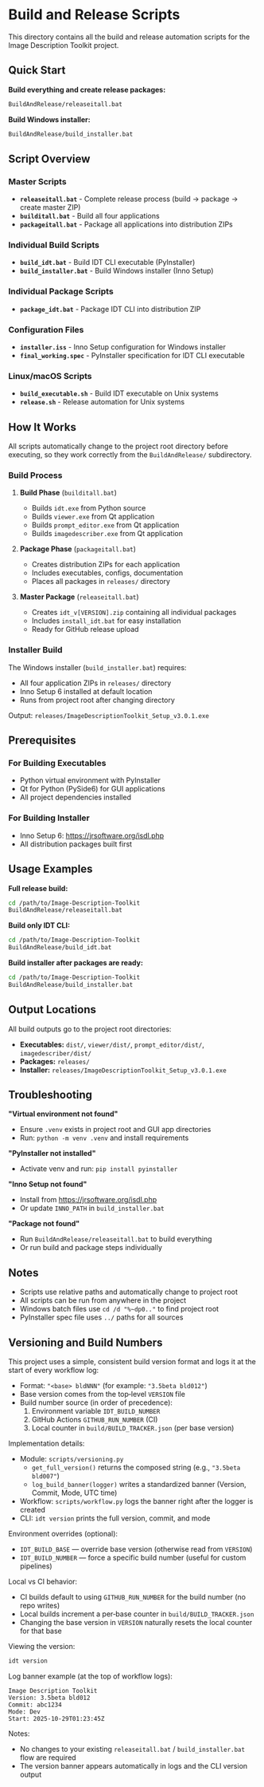 # Build and Release Scripts

This directory contains all the build and release automation scripts for the Image Description Toolkit project.

## Quick Start

**Build everything and create release packages:**
```bash
BuildAndRelease/releaseitall.bat
```

**Build Windows installer:**
```bash
BuildAndRelease/build_installer.bat
```

## Script Overview

### Master Scripts

- **`releaseitall.bat`** - Complete release process (build → package → create master ZIP)
- **`builditall.bat`** - Build all four applications
- **`packageitall.bat`** - Package all applications into distribution ZIPs

### Individual Build Scripts

- **`build_idt.bat`** - Build IDT CLI executable (PyInstaller)
- **`build_installer.bat`** - Build Windows installer (Inno Setup)

### Individual Package Scripts

- **`package_idt.bat`** - Package IDT CLI into distribution ZIP

### Configuration Files

- **`installer.iss`** - Inno Setup configuration for Windows installer
- **`final_working.spec`** - PyInstaller specification for IDT CLI executable

### Linux/macOS Scripts

- **`build_executable.sh`** - Build IDT executable on Unix systems
- **`release.sh`** - Release automation for Unix systems

## How It Works

All scripts automatically change to the project root directory before executing, so they work correctly from the `BuildAndRelease/` subdirectory.

### Build Process

1. **Build Phase** (`builditall.bat`)
   - Builds `idt.exe` from Python source
   - Builds `viewer.exe` from Qt application
   - Builds `prompt_editor.exe` from Qt application
   - Builds `imagedescriber.exe` from Qt application

2. **Package Phase** (`packageitall.bat`)
   - Creates distribution ZIPs for each application
   - Includes executables, configs, documentation
   - Places all packages in `releases/` directory

3. **Master Package** (`releaseitall.bat`)
   - Creates `idt_v[VERSION].zip` containing all individual packages
   - Includes `install_idt.bat` for easy installation
   - Ready for GitHub release upload

### Installer Build

The Windows installer (`build_installer.bat`) requires:
- All four application ZIPs in `releases/` directory
- Inno Setup 6 installed at default location
- Runs from project root after changing directory

Output: `releases/ImageDescriptionToolkit_Setup_v3.0.1.exe`

## Prerequisites

### For Building Executables
- Python virtual environment with PyInstaller
- Qt for Python (PySide6) for GUI applications
- All project dependencies installed

### For Building Installer
- Inno Setup 6: https://jrsoftware.org/isdl.php
- All distribution packages built first

## Usage Examples

**Full release build:**
```bash
cd /path/to/Image-Description-Toolkit
BuildAndRelease/releaseitall.bat
```

**Build only IDT CLI:**
```bash
cd /path/to/Image-Description-Toolkit
BuildAndRelease/build_idt.bat
```

**Build installer after packages are ready:**
```bash
cd /path/to/Image-Description-Toolkit
BuildAndRelease/build_installer.bat
```

## Output Locations

All build outputs go to the project root directories:

- **Executables:** `dist/`, `viewer/dist/`, `prompt_editor/dist/`, `imagedescriber/dist/`
- **Packages:** `releases/`
- **Installer:** `releases/ImageDescriptionToolkit_Setup_v3.0.1.exe`

## Troubleshooting

**"Virtual environment not found"**
- Ensure `.venv` exists in project root and GUI app directories
- Run: `python -m venv .venv` and install requirements

**"PyInstaller not installed"**
- Activate venv and run: `pip install pyinstaller`

**"Inno Setup not found"**
- Install from https://jrsoftware.org/isdl.php
- Or update `INNO_PATH` in `build_installer.bat`

**"Package not found"**
- Run `BuildAndRelease/releaseitall.bat` to build everything
- Or run build and package steps individually

## Notes

- Scripts use relative paths and automatically change to project root
- All scripts can be run from anywhere in the project
- Windows batch files use `cd /d "%~dp0.."` to find project root
- PyInstaller spec file uses `../` paths for all sources

## Versioning and Build Numbers

This project uses a simple, consistent build version format and logs it at the start of every workflow log:

- Format: `"<base> bldNNN"` (for example: `"3.5beta bld012"`)
- Base version comes from the top‑level `VERSION` file
- Build number source (in order of precedence):
   1. Environment variable `IDT_BUILD_NUMBER`
   2. GitHub Actions `GITHUB_RUN_NUMBER` (CI)
   3. Local counter in `build/BUILD_TRACKER.json` (per base version)

Implementation details:

- Module: `scripts/versioning.py`
   - `get_full_version()` returns the composed string (e.g., `"3.5beta bld007"`)
   - `log_build_banner(logger)` writes a standardized banner (Version, Commit, Mode, UTC time)
- Workflow: `scripts/workflow.py` logs the banner right after the logger is created
- CLI: `idt version` prints the full version, commit, and mode

Environment overrides (optional):

- `IDT_BUILD_BASE` — override base version (otherwise read from `VERSION`)
- `IDT_BUILD_NUMBER` — force a specific build number (useful for custom pipelines)

Local vs CI behavior:

- CI builds default to using `GITHUB_RUN_NUMBER` for the build number (no repo writes)
- Local builds increment a per‑base counter in `build/BUILD_TRACKER.json`
- Changing the base version in `VERSION` naturally resets the local counter for that base

Viewing the version:

```bash
idt version
```

Log banner example (at the top of workflow logs):

```
Image Description Toolkit
Version: 3.5beta bld012
Commit: abc1234
Mode: Dev
Start: 2025-10-29T01:23:45Z
```

Notes:

- No changes to your existing `releaseitall.bat` / `build_installer.bat` flow are required
- The version banner appears automatically in logs and the CLI version output
